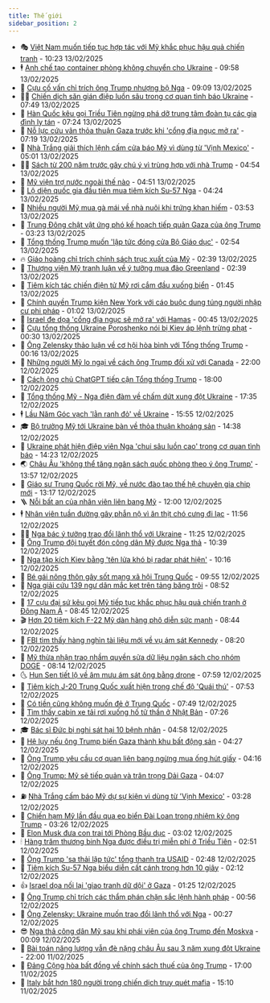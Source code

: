 ```yaml
---
title: Thế giới
sidebar_position: 2
---
```


<!-- vnexpress-the-gioi:START -->
- 🎭 [Việt Nam muốn tiếp tục hợp tác với Mỹ khắc phục hậu quả chiến tranh](https://vnexpress.net/viet-nam-muon-tiep-tuc-hop-tac-voi-my-khac-phuc-hau-qua-chien-tranh-4849227.html) - 10:23 13/02/2025
- 🕴 [Anh chế tạo container phòng không chuyển cho Ukraine](https://vnexpress.net/anh-che-tao-container-phong-khong-chuyen-cho-ukraine-4849138.html) - 09:58 13/02/2025
- 🤭 [Cựu cố vấn chỉ trích ông Trump nhượng bộ Nga](https://vnexpress.net/cuu-co-van-chi-trich-ong-trump-nhuong-bo-nga-4849086.html) - 09:09 13/02/2025
- 🧑‍💻 [Chiến dịch săn gián điệp luồn sâu trong cơ quan tình báo Ukraine](https://vnexpress.net/chien-dich-san-gian-diep-luon-sau-trong-co-quan-tinh-bao-ukraine-4848995.html) - 07:49 13/02/2025
- 🦏 [Hàn Quốc kêu gọi Triều Tiên ngừng phá dỡ trung tâm đoàn tụ các gia đình ly tán](https://vnexpress.net/han-quoc-keu-goi-trieu-tien-ngung-pha-do-trung-tam-doan-tu-cac-gia-dinh-ly-tan-4849010.html) - 07:24 13/02/2025
- 🦒 [Nỗ lực cứu vãn thỏa thuận Gaza trước khi &#39;cổng địa ngục mở ra&#39;](https://vnexpress.net/no-luc-cuu-van-thoa-thuan-gaza-truoc-khi-cong-dia-nguc-mo-ra-4848970.html) - 07:19 13/02/2025
- 🌈 [Nhà Trắng giải thích lệnh cấm cửa báo Mỹ vì dùng từ &#39;Vịnh Mexico&#39;](https://vnexpress.net/nha-trang-giai-thich-lenh-cam-cua-bao-my-vi-dung-tu-vinh-mexico-4849021.html) - 05:01 13/02/2025
- 🧑‍🏫 [Sách từ 200 năm trước gây chú ý vì trùng hợp với nhà Trump](https://vnexpress.net/sach-tu-200-nam-truoc-gay-chu-y-vi-trung-hop-voi-nha-trump-4848913.html) - 04:54 13/02/2025
- 🐲 [Mỹ viện trợ nước ngoài thế nào](https://vnexpress.net/my-vien-tro-nuoc-ngoai-the-nao-4848429.html) - 04:51 13/02/2025
- 🦒 [Lộ diện quốc gia đầu tiên mua tiêm kích Su-57 Nga](https://vnexpress.net/lo-dien-quoc-gia-dau-tien-mua-tiem-kich-su-57-nga-4848997.html) - 04:24 13/02/2025
- 🐻 [Nhiều người Mỹ mua gà mái về nhà nuôi khi trứng khan hiếm](https://vnexpress.net/nhieu-nguoi-my-mua-ga-mai-ve-nha-nuoi-khi-trung-khan-hiem-4848925.html) - 03:53 13/02/2025
- 🚀 [Trung Đông chật vật ứng phó kế hoạch tiếp quản Gaza của ông Trump](https://vnexpress.net/trung-dong-chat-vat-ung-pho-ke-hoach-tiep-quan-gaza-cua-ong-trump-4848235.html) - 03:23 13/02/2025
- 🥰 [Tổng thống Trump muốn &#39;lập tức đóng cửa Bộ Giáo dục&#39;](https://vnexpress.net/tong-thong-trump-muon-lap-tuc-dong-cua-bo-giao-duc-4848956.html) - 02:54 13/02/2025
- 🔥 [Giáo hoàng chỉ trích chính sách trục xuất của Mỹ](https://vnexpress.net/giao-hoang-chi-trich-chinh-sach-truc-xuat-cua-my-4848904.html) - 02:39 13/02/2025
- 🥳 [Thượng viện Mỹ tranh luận về ý tưởng mua đảo Greenland](https://vnexpress.net/thuong-vien-my-tranh-luan-ve-y-tuong-mua-dao-greenland-4848919.html) - 02:39 13/02/2025
- 💼 [Tiêm kích tác chiến điện tử Mỹ rơi cắm đầu xuống biển](https://vnexpress.net/tiem-kich-tac-chien-dien-tu-my-roi-cam-dau-xuong-bien-4848911.html) - 01:45 13/02/2025
- 🤡 [Chính quyền Trump kiện New York với cáo buộc dung túng người nhập cư phi pháp](https://vnexpress.net/chinh-quyen-trump-kien-new-york-voi-cao-buoc-dung-tung-nguoi-nhap-cu-phi-phap-4848886.html) - 01:02 13/02/2025
- 🌁 [Israel đe dọa &#39;cổng địa ngục sẽ mở ra&#39; với Hamas](https://vnexpress.net/israel-de-doa-cong-dia-nguc-se-mo-ra-voi-hamas-4848889.html) - 00:45 13/02/2025
- 🤩 [Cựu tổng thống Ukraine Poroshenko nói bị Kiev áp lệnh trừng phạt](https://vnexpress.net/cuu-tong-thong-ukraine-poroshenko-noi-bi-kiev-ap-lenh-trung-phat-4848879.html) - 00:30 13/02/2025
- 🎉 [Ông Zelensky thảo luận về cơ hội hòa bình với Tổng thống Trump](https://vnexpress.net/ong-zelensky-thao-luan-ve-co-hoi-hoa-binh-voi-tong-thong-trump-4848880.html) - 00:16 13/02/2025
- 🎉 [Những người Mỹ lo ngại về cách ông Trump đối xử với Canada](https://vnexpress.net/nhung-nguoi-my-lo-ngai-ve-cach-ong-trump-doi-xu-voi-canada-4848479.html) - 22:00 12/02/2025
- 🌁 [Cách ông chủ ChatGPT tiếp cận Tổng thống Trump](https://vnexpress.net/cach-ong-chu-chatgpt-tiep-can-tong-thong-trump-4848004.html) - 18:00 12/02/2025
- 🌊 [Tổng thống Mỹ - Nga điện đàm về chấm dứt xung đột Ukraine](https://vnexpress.net/tong-thong-my-nga-dien-dam-ve-cham-dut-xung-dot-ukraine-4848869.html) - 17:35 12/02/2025
- 🕴 [Lầu Năm Góc vạch &#39;lằn ranh đỏ&#39; về Ukraine](https://vnexpress.net/lau-nam-goc-vach-lan-ranh-do-ve-ukraine-4848848.html) - 15:55 12/02/2025
- 🎓 [Bộ trưởng Mỹ tới Ukraine bàn về thỏa thuận khoáng sản](https://vnexpress.net/bo-truong-my-toi-ukraine-ban-ve-thoa-thuan-khoang-san-4848837.html) - 14:38 12/02/2025
- 🦩 [Ukraine phát hiện điệp viên Nga &#39;chui sâu luồn cao&#39; trong cơ quan tình báo](https://vnexpress.net/ukraine-phat-hien-diep-vien-nga-chui-sau-luon-cao-trong-co-quan-tinh-bao-4848832.html) - 14:23 12/02/2025
- 🌏 [Châu Âu &#39;không thể tăng ngân sách quốc phòng theo ý ông Trump&#39;](https://vnexpress.net/chau-au-khong-the-tang-ngan-sach-quoc-phong-theo-y-ong-trump-4848810.html) - 13:57 12/02/2025
- 🌋 [Giáo sư Trung Quốc rời Mỹ, về nước đào tạo thế hệ chuyên gia chip mới](https://vnexpress.net/giao-su-trung-quoc-roi-my-ve-nuoc-dao-tao-the-he-chuyen-gia-chip-moi-4848816.html) - 13:17 12/02/2025
- 🪜 [Nỗi bất an của nhân viên liên bang Mỹ](https://vnexpress.net/noi-bat-an-cua-nhan-vien-lien-bang-my-4848639.html) - 12:00 12/02/2025
- 🕴 [Nhân viên tuần đường gây phẫn nộ vì ăn thịt chó cưng đi lạc](https://vnexpress.net/nhan-vien-tuan-duong-gay-phan-no-vi-an-thit-cho-cung-di-lac-4848796.html) - 11:56 12/02/2025
- 🧑‍🏫 [Nga bác ý tưởng trao đổi lãnh thổ với Ukraine](https://vnexpress.net/nga-bac-y-tuong-trao-doi-lanh-tho-voi-ukraine-4848797.html) - 11:25 12/02/2025
- 🌮 [Ông Trump đội tuyết đón công dân Mỹ được Nga thả](https://vnexpress.net/ong-trump-doi-tuyet-don-cong-dan-my-duoc-nga-tha-4848685.html) - 10:39 12/02/2025
- 🚦 [Nga tập kích Kiev bằng &#39;tên lửa khó bị radar phát hiện&#39;](https://vnexpress.net/nga-tap-kich-kiev-bang-ten-lua-kho-bi-radar-phat-hien-4848762.html) - 10:16 12/02/2025
- 💫 [Bé gái nông thôn gây sốt mạng xã hội Trung Quốc](https://vnexpress.net/be-gai-nong-thon-gay-sot-mang-xa-hoi-trung-quoc-4848674.html) - 09:55 12/02/2025
- 🤡 [Nga giải cứu 139 ngư dân mắc kẹt trên tảng băng trôi](https://vnexpress.net/nga-giai-cuu-139-ngu-dan-mac-ket-tren-tang-bang-troi-4848644.html) - 08:52 12/02/2025
- 🦣 [17 cựu đại sứ kêu gọi Mỹ tiếp tục khắc phục hậu quả chiến tranh ở Đông Nam Á](https://vnexpress.net/17-cuu-dai-su-keu-goi-my-tiep-tuc-khac-phuc-hau-qua-chien-tranh-o-dong-nam-a-4848571.html) - 08:45 12/02/2025
- 🎬 [Hơn 20 tiêm kích F-22 Mỹ dàn hàng phô diễn sức mạnh](https://vnexpress.net/hon-20-tiem-kich-f-22-my-dan-hang-pho-dien-suc-manh-4848647.html) - 08:44 12/02/2025
- 🎉 [FBI tìm thấy hàng nghìn tài liệu mới về vụ ám sát Kennedy](https://vnexpress.net/fbi-tim-thay-hang-nghin-tai-lieu-moi-ve-vu-am-sat-kennedy-4848643.html) - 08:20 12/02/2025
- 🎡 [Mỹ thừa nhận trao nhầm quyền sửa dữ liệu ngân sách cho nhóm DOGE](https://vnexpress.net/my-thua-nhan-trao-nham-quyen-sua-du-lieu-ngan-sach-cho-nhom-doge-4848638.html) - 08:14 12/02/2025
- 🌜 [Hun Sen tiết lộ về âm mưu ám sát ông bằng drone](https://vnexpress.net/hun-sen-tiet-lo-ve-am-muu-am-sat-ong-bang-drone-4848659.html) - 07:59 12/02/2025
- 🎡 [Tiêm kích J-20 Trung Quốc xuất hiện trong chế độ &#39;Quái thú&#39;](https://vnexpress.net/tiem-kich-j-20-trung-quoc-xuat-hien-trong-che-do-quai-thu-4848293.html) - 07:53 12/02/2025
- 🤗 [Có tiền cũng không muốn đẻ ở Trung Quốc](https://vnexpress.net/co-tien-cung-khong-muon-de-o-trung-quoc-4848614.html) - 07:49 12/02/2025
- 🦩 [Tìm thấy cabin xe tải rơi xuống hố tử thần ở Nhật Bản](https://vnexpress.net/tim-thay-cabin-xe-tai-roi-xuong-ho-tu-than-o-nhat-ban-4848584.html) - 07:26 12/02/2025
- 🎓 [Bác sĩ Đức bị nghi sát hại 10 bệnh nhân](https://vnexpress.net/bac-si-duc-bi-nghi-sat-hai-10-benh-nhan-4848544.html) - 04:58 12/02/2025
- 🌁 [Hệ lụy nếu ông Trump biến Gaza thành khu bất động sản](https://vnexpress.net/he-luy-neu-ong-trump-bien-gaza-thanh-khu-bat-dong-san-4848060.html) - 04:27 12/02/2025
- 🤩 [Ông Trump yêu cầu cơ quan liên bang ngừng mua ống hút giấy](https://vnexpress.net/ong-trump-yeu-cau-co-quan-lien-bang-ngung-mua-ong-hut-giay-4848464.html) - 04:16 12/02/2025
- 👹 [Ông Trump: Mỹ sẽ tiếp quản và trân trọng Dải Gaza](https://vnexpress.net/ong-trump-my-se-tiep-quan-va-tran-trong-dai-gaza-4848516.html) - 04:07 12/02/2025
- ⛽️ [Nhà Trắng cấm báo Mỹ dự sự kiện vì dùng từ &#39;Vịnh Mexico&#39;](https://vnexpress.net/nha-trang-cam-bao-my-du-su-kien-vi-dung-tu-vinh-mexico-4848461.html) - 03:28 12/02/2025
- 🚀 [Chiến hạm Mỹ lần đầu qua eo biển Đài Loan trong nhiệm kỳ ông Trump](https://vnexpress.net/chien-ham-my-lan-dau-qua-eo-bien-dai-loan-trong-nhiem-ky-ong-trump-4848442.html) - 03:26 12/02/2025
- 🎡 [Elon Musk đưa con trai tới Phòng Bầu dục](https://vnexpress.net/elon-musk-dua-con-trai-toi-phong-bau-duc-4848418.html) - 03:02 12/02/2025
- 🕯 [Hàng trăm thương binh Nga được điều trị miễn phí ở Triều Tiên](https://vnexpress.net/hang-tram-thuong-binh-nga-duoc-dieu-tri-mien-phi-o-trieu-tien-4848415.html) - 02:51 12/02/2025
- 🐻 [Ông Trump &#39;sa thải lập tức&#39; tổng thanh tra USAID](https://vnexpress.net/ong-trump-sa-thai-lap-tuc-tong-thanh-tra-usaid-4848416.html) - 02:48 12/02/2025
- 🚦 [Tiêm kích Su-57 Nga biểu diễn cất cánh trong hơn 10 giây](https://vnexpress.net/tiem-kich-su-57-nga-bieu-dien-cat-canh-trong-hon-10-giay-4848202.html) - 02:12 12/02/2025
- 👍 [Israel dọa nối lại &#39;giao tranh dữ dội&#39; ở Gaza](https://vnexpress.net/israel-doa-noi-lai-giao-tranh-du-doi-o-gaza-4848402.html) - 01:25 12/02/2025
- 🚀 [Ông Trump chỉ trích các thẩm phán chặn sắc lệnh hành pháp](https://vnexpress.net/ong-trump-chi-trich-cac-tham-phan-chan-sac-lenh-hanh-phap-4848405.html) - 00:56 12/02/2025
- 🌮 [Ông Zelensky: Ukraine muốn trao đổi lãnh thổ với Nga](https://vnexpress.net/ong-zelensky-ukraine-muon-trao-doi-lanh-tho-voi-nga-4848398.html) - 00:27 12/02/2025
- 😎 [Nga thả công dân Mỹ sau khi phái viên của ông Trump đến Moskva](https://vnexpress.net/nga-tha-cong-dan-my-sau-khi-phai-vien-cua-ong-trump-den-moskva-4848395.html) - 00:09 12/02/2025
- 🐲 [Bài toán năng lượng vẫn đè nặng châu Âu sau 3 năm xung đột Ukraine](https://vnexpress.net/bai-toan-nang-luong-van-de-nang-chau-au-sau-3-nam-xung-dot-ukraine-4845313.html) - 22:00 11/02/2025
- 💫 [Đảng Cộng hòa bất đồng về chính sách thuế của ông Trump](https://vnexpress.net/dang-cong-hoa-bat-dong-ve-chinh-sach-thue-cua-ong-trump-4847797.html) - 17:00 11/02/2025
- 👀 [Italy bắt hơn 180 người trong chiến dịch truy quét mafia](https://vnexpress.net/italy-bat-hon-180-nguoi-trong-chien-dich-truy-quet-mafia-4848359.html) - 15:10 11/02/2025<!-- vnexpress-the-gioi:END -->